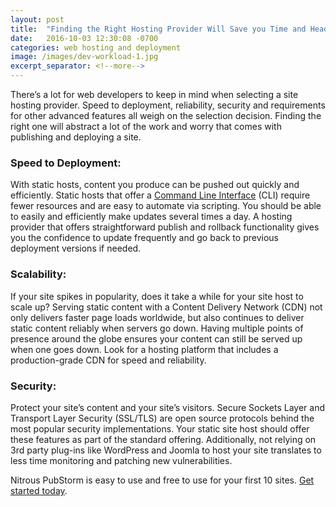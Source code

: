 ```yaml
---
layout: post
title:  "Finding the Right Hosting Provider Will Save you Time and Headaches"
date:   2016-10-03 12:30:08 -0700
categories: web hosting and deployment
image: /images/dev-workload-1.jpg
excerpt_separator: <!--more-->
---
```


There’s a lot for web developers to keep in mind when selecting a site hosting provider. Speed to deployment, reliability, security and requirements for other advanced features all weigh on the selection decision. Finding the right one will abstract a lot of the work and worry that comes with publishing and deploying a site.

<!--more-->

### Speed to Deployment:

With static hosts, content you produce can be pushed out quickly and efficiently. Static hosts that offer a [Command Line Interface](https://help.pubstorm.com/) (CLI) require fewer resources and are easy to automate via scripting. You should be able to easily and efficiently make updates several times a day.  A hosting provider that offers straightforward publish and rollback functionality gives you the confidence to update frequently and go back to previous deployment versions if needed.

### Scalability:

If your site spikes in popularity, does it take a while for your site host to scale up?  Serving static content with a Content Delivery Network (CDN) not only delivers faster page loads worldwide, but also continues to deliver static content reliably when servers go down.  Having multiple points of presence around the globe ensures your content can still be served up when one goes down. Look for a hosting platform that includes a production-grade CDN for speed and reliability.

### Security:

Protect your site’s content and your site’s visitors. Secure Sockets Layer and Transport Layer Security (SSL/TLS) are open source protocols behind the most popular security implementations. Your static site host should offer these features as part of the standard offering. Additionally, not relying on 3rd party plug-ins like WordPress and Joomla to host your site translates to less time monitoring and patching new vulnerabilities.

Nitrous PubStorm is easy to use and free to use for your first 10 sites.  [Get started today](https://www.pubstorm.com/signup).
